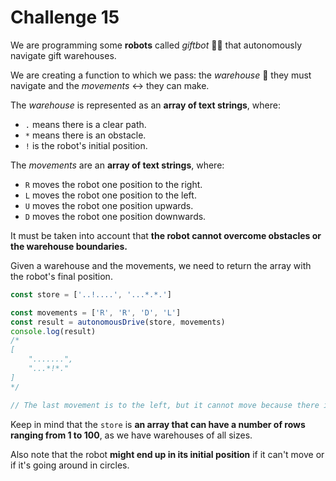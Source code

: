 Challenge 15
====

We are programming some **robots** called _giftbot_ 🤖🎁 that autonomously navigate gift warehouses.

We are creating a function to which we pass: the _warehouse_ 🏬 they must navigate and the _movements_ ↔️ they can make.

The _warehouse_ is represented as an **array of text strings**, where:

* `.` means there is a clear path.
* `*` means there is an obstacle.
* `!` is the robot's initial position.

The _movements_ are an **array of text strings**, where:

* `R` moves the robot one position to the right.
* `L` moves the robot one position to the left.
* `U` moves the robot one position upwards.
* `D` moves the robot one position downwards.

It must be taken into account that **the robot cannot overcome obstacles or the warehouse boundaries.**

Given a warehouse and the movements, we need to return the array with the robot's final position.

```JavaScript
const store = ['..!....', '...*.*.']

const movements = ['R', 'R', 'D', 'L']
const result = autonomousDrive(store, movements)
console.log(result)
/*
[
    ".......",
    "...*!*."
]
*/

// The last movement is to the left, but it cannot move because there is an obstacle.
```

Keep in mind that the `store` is **an array that can have a number of rows ranging from 1 to 100**, as we have warehouses of all sizes.

Also note that the robot **might end up in its initial position** if it can't move or if it's going around in circles.
